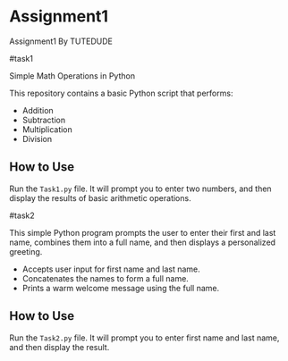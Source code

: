 # Assignment1
Assignment1 By TUTEDUDE

#task1

Simple Math Operations in Python

This repository contains a basic Python script that performs:

- Addition
- Subtraction
- Multiplication
- Division

## How to Use

Run the `Task1.py` file. It will prompt you to enter two numbers, and then display the results of basic arithmetic operations.


#task2

This simple Python program prompts the user to enter their first and last name, combines them into a full name, and then displays a personalized greeting.

- Accepts user input for first name and last name.
- Concatenates the names to form a full name.
- Prints a warm welcome message using the full name.

## How to Use

Run the `Task2.py` file. It will prompt you to enter first name and last name, and then display the result.
